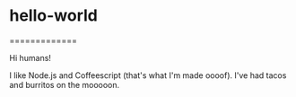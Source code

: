 # hello-world
=============

Hi humans!

I like Node.js and Coffeescript (that's what I'm made oooof).
I've had tacos and burritos on the mooooon.
